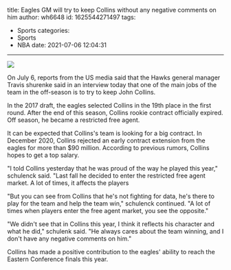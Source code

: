 title: Eagles GM  will try to keep Collins without any negative comments on him
author: wh6648
id: 1625544271497
tags: 
- Sports
categories: 
- Sports
- NBA
date: 2021-07-06 12:04:31
---
![](https://p2.itc.cn/q_70/images01/20210706/63cff603e3d54dbe809758ccd0647fa4.jpeg)


On July 6, reports from the US media said that the Hawks general manager Travis shurenke said in an interview today that one of the main jobs of the team in the off-season is to try to keep John Collins.

In the 2017 draft, the eagles selected Collins in the 19th place in the first round. After the end of this season, Collins rookie contract officially expired. Off season, he became a restricted free agent.

It can be expected that Collins's team is looking for a big contract. In December 2020, Collins rejected an early contract extension from the eagles for more than $90 million. According to previous rumors, Collins hopes to get a top salary.

"I told Collins yesterday that he was proud of the way he played this year," schulenck said. "Last fall he decided to enter the restricted free agent market. A lot of times, it affects the players

"But you can see from Collins that he's not fighting for data, he's there to play for the team and help the team win," schulenck continued. "A lot of times when players enter the free agent market, you see the opposite."

"We didn't see that in Collins this year, I think it reflects his character and what he did," schulenk said. "He always cares about the team winning, and I don't have any negative comments on him."

Collins has made a positive contribution to the eagles' ability to reach the Eastern Conference finals this year.

